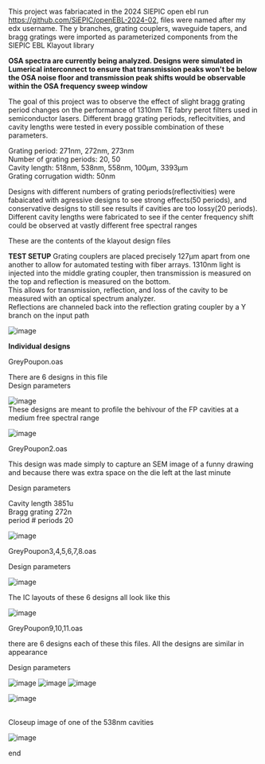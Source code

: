 This project was fabriacated in the 2024 SIEPIC open ebl run https://github.com/SiEPIC/openEBL-2024-02, files were named after my edx username. The y branches, grating couplers, waveguide tapers, and bragg gratings were imported as parameterized components from the SIEPIC EBL Klayout library  


**OSA spectra are currently being analyzed. Designs were simulated in Lumerical interconnect to ensure that transmission peaks won't be below the OSA noise floor and transmission peak shifts would be observable within the OSA frequency sweep window**<br>


The goal of this project was to observe the effect of slight bragg grating period changes on the performance of 1310nm TE fabry perot filters used in semiconductor lasers. Different bragg grating periods, reflecitvities, and cavity lengths were tested in every possible combination of these parameters.<br>

Grating period: 271nm, 272nm, 273nm<br>
Number of grating periods: 20, 50<br>
Cavity length: 518nm, 538nm, 558nm, 100μm, 3393μm <br>
Grating corrugation width: 50nm <br>

Designs with different numbers of grating periods(reflectivities) were fabaicated with agressive designs to see strong effects(50 periods), and conservative designs to still see results if cavities are too lossy(20 periods). Different cavity lengths were fabricated to see if the center frequency shift could be observed at vastly different free spectral ranges  


These are the contents of the klayout design files

**TEST SETUP**
Grating couplers are placed precisely 127μm apart from one another to allow for automated testing with fiber arrays. 1310nm light is injected into the middle grating coupler, then transmission is measured on the top and reflection is measured on the bottom.<br> This allows for transmission, reflection, and loss of the cavity to be measured with an optical spectrum analyzer.<br>
Reflections are channeled back into the reflection grating coupler by a Y branch on the input path





![image](https://github.com/PetervandenDoel/Fabry-Perot-Cavities/assets/73015873/f15a248b-7a59-4660-b82f-1f8a27d56cbf)


**Individual designs**  


GreyPoupon.oas


There are 6 designs in this file<br>
Design parameters

![image](https://github.com/PetervandenDoel/Fabry-Perot-Cavities/assets/73015873/5104ea08-d751-4376-aa18-53d6caca0bf8)
<br>
These designs are meant to profile the behivour of the FP cavities at a medium free spectral range


![image](https://github.com/PetervandenDoel/Fabry-Perot-Cavities/assets/73015873/df7e709b-65c9-4c1e-ab62-4f61fdcfabae)





GreyPoupon2.oas

This design was made simply to capture an SEM image of a funny drawing and because there was extra space on the die left at the last minute


Design parameters 


Cavity length 3851u	 <br>	Bragg grating 272n <br> period	# periods 20 <br>

![image](https://github.com/PetervandenDoel/Fabry-Perot-Cavities/assets/73015873/87eb197e-1ead-4209-8638-a5adbd67f348)




GreyPoupon3,4,5,6,7,8.oas

Design parameters

![image](https://github.com/PetervandenDoel/Fabry-Perot-Cavities/assets/73015873/e62e0e45-5ae7-46e5-afff-8d7f88cad0e3)


The IC layouts of these 6 designs all look like this

![image](https://github.com/PetervandenDoel/Fabry-Perot-Cavities/assets/73015873/3ad2a808-9613-4206-b093-16dedf964846)











GreyPoupon9,10,11.oas


there are 6 designs each of these this files. All the designs are similar in appearance

Design parameters 

![image](https://github.com/PetervandenDoel/Fabry-Perot-Cavities/assets/73015873/b76fe880-b5f6-4246-98d5-ba3727079522)
![image](https://github.com/PetervandenDoel/Fabry-Perot-Cavities/assets/73015873/8ec9f830-9fb4-408c-98cd-9254f17913e1)
![image](https://github.com/PetervandenDoel/Fabry-Perot-Cavities/assets/73015873/eb08cb01-f29b-4c6d-b6b2-55c5ef303093)




![image](https://github.com/PetervandenDoel/Fabry-Perot-Cavities/assets/73015873/45c6f4bb-ca50-4d9d-ba69-7122f6f5fc4e)


<br>
Closeup image of one of the 538nm cavities<br>

![image](https://github.com/PetervandenDoel/Fabry-Perot-Cavities/assets/73015873/5ce6ca0a-e799-4f39-8345-e81317139939)


end
<br>






